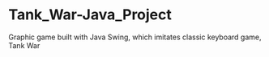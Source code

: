 # Tank_War-Java_Project
Graphic game built with Java Swing, which imitates classic keyboard game, Tank War 
